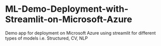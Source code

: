 # ML-Demo-Deployment-with-Streamlit-on-Microsoft-Azure
Demo app for deployment on Microsoft Azure using streamlit for different types of models i.e. Structured, CV, NLP
